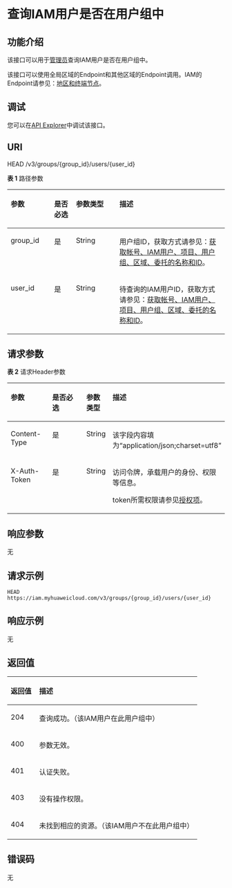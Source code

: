 # 查询IAM用户是否在用户组中<a name="iam_09_0006"></a>

## 功能介绍<a name="zh-cn_topic_0221482432_section9344174810413"></a>

该接口可以用于<u>[管理员](https://support.huaweicloud.com/usermanual-iam/iam_01_0001.html)</u><u></u>查询IAM用户是否在用户组中。

该接口可以使用全局区域的Endpoint和其他区域的Endpoint调用。IAM的Endpoint请参见：[地区和终端节点](https://developer.huaweicloud.com/endpoint?IAM)。

## 调试<a name="section57948585119"></a>

您可以在[API Explorer](https://apiexplorer.developer.huaweicloud.com/apiexplorer/doc?product=IAM&api=KeystoneCheckUserInGroup)中调试该接口。

## URI<a name="zh-cn_topic_0221482432_section4349124824119"></a>

HEAD /v3/groups/\{group\_id\}/users/\{user\_id\}

**表 1**  路径参数

<a name="zh-cn_topic_0221482432_table2035324874111"></a>
<table><thead align="left"><tr id="zh-cn_topic_0221482432_row173528481411"><th class="cellrowborder" valign="top" width="20%" id="mcps1.2.5.1.1"><p id="zh-cn_topic_0221482432_p1835444810413"><a name="zh-cn_topic_0221482432_p1835444810413"></a><a name="zh-cn_topic_0221482432_p1835444810413"></a>参数</p>
</th>
<th class="cellrowborder" valign="top" width="10%" id="mcps1.2.5.1.2"><p id="zh-cn_topic_0221482432_p133565487414"><a name="zh-cn_topic_0221482432_p133565487414"></a><a name="zh-cn_topic_0221482432_p133565487414"></a>是否必选</p>
</th>
<th class="cellrowborder" valign="top" width="20%" id="mcps1.2.5.1.3"><p id="zh-cn_topic_0221482432_p14357124816411"><a name="zh-cn_topic_0221482432_p14357124816411"></a><a name="zh-cn_topic_0221482432_p14357124816411"></a>参数类型</p>
</th>
<th class="cellrowborder" valign="top" width="50%" id="mcps1.2.5.1.4"><p id="zh-cn_topic_0221482432_p335824813410"><a name="zh-cn_topic_0221482432_p335824813410"></a><a name="zh-cn_topic_0221482432_p335824813410"></a>描述</p>
</th>
</tr>
</thead>
<tbody><tr id="zh-cn_topic_0221482432_row835214818415"><td class="cellrowborder" valign="top" width="20%" headers="mcps1.2.5.1.1 "><p id="zh-cn_topic_0221482432_p635914485418"><a name="zh-cn_topic_0221482432_p635914485418"></a><a name="zh-cn_topic_0221482432_p635914485418"></a>group_id</p>
</td>
<td class="cellrowborder" valign="top" width="10%" headers="mcps1.2.5.1.2 "><p id="zh-cn_topic_0221482432_p1360648164112"><a name="zh-cn_topic_0221482432_p1360648164112"></a><a name="zh-cn_topic_0221482432_p1360648164112"></a>是</p>
</td>
<td class="cellrowborder" valign="top" width="20%" headers="mcps1.2.5.1.3 "><p id="zh-cn_topic_0221482432_p143611848204113"><a name="zh-cn_topic_0221482432_p143611848204113"></a><a name="zh-cn_topic_0221482432_p143611848204113"></a>String</p>
</td>
<td class="cellrowborder" valign="top" width="50%" headers="mcps1.2.5.1.4 "><p id="zh-cn_topic_0221482432_p163632048134119"><a name="zh-cn_topic_0221482432_p163632048134119"></a><a name="zh-cn_topic_0221482432_p163632048134119"></a>用户组ID，获取方式请参见：<a href="获取帐号-IAM用户-项目-用户组-区域-委托的名称和ID.md">获取帐号、IAM用户、项目、用户组、区域、委托的名称和ID</a>。</p>
</td>
</tr>
<tr id="zh-cn_topic_0221482432_row113524484418"><td class="cellrowborder" valign="top" width="20%" headers="mcps1.2.5.1.1 "><p id="zh-cn_topic_0221482432_p17364164834111"><a name="zh-cn_topic_0221482432_p17364164834111"></a><a name="zh-cn_topic_0221482432_p17364164834111"></a>user_id</p>
</td>
<td class="cellrowborder" valign="top" width="10%" headers="mcps1.2.5.1.2 "><p id="zh-cn_topic_0221482432_p1836614487419"><a name="zh-cn_topic_0221482432_p1836614487419"></a><a name="zh-cn_topic_0221482432_p1836614487419"></a>是</p>
</td>
<td class="cellrowborder" valign="top" width="20%" headers="mcps1.2.5.1.3 "><p id="zh-cn_topic_0221482432_p3367164814417"><a name="zh-cn_topic_0221482432_p3367164814417"></a><a name="zh-cn_topic_0221482432_p3367164814417"></a>String</p>
</td>
<td class="cellrowborder" valign="top" width="50%" headers="mcps1.2.5.1.4 "><p id="zh-cn_topic_0221482432_p1036874844117"><a name="zh-cn_topic_0221482432_p1036874844117"></a><a name="zh-cn_topic_0221482432_p1036874844117"></a>待查询的IAM用户ID，获取方式请参见：<a href="获取帐号-IAM用户-项目-用户组-区域-委托的名称和ID.md">获取帐号、IAM用户、项目、用户组、区域、委托的名称和ID</a>。</p>
</td>
</tr>
</tbody>
</table>

## 请求参数<a name="zh-cn_topic_0221482432_section1369648134117"></a>

**表 2**  请求Header参数

<a name="zh-cn_topic_0221482432_HeaderParameter"></a>
<table><thead align="left"><tr id="zh-cn_topic_0221482432_row8371134815412"><th class="cellrowborder" valign="top" width="20%" id="mcps1.2.5.1.1"><p id="zh-cn_topic_0221482432_p1137214844117"><a name="zh-cn_topic_0221482432_p1137214844117"></a><a name="zh-cn_topic_0221482432_p1137214844117"></a>参数</p>
</th>
<th class="cellrowborder" valign="top" width="20%" id="mcps1.2.5.1.2"><p id="zh-cn_topic_0221482432_p4373114819416"><a name="zh-cn_topic_0221482432_p4373114819416"></a><a name="zh-cn_topic_0221482432_p4373114819416"></a>是否必选</p>
</th>
<th class="cellrowborder" valign="top" width="10%" id="mcps1.2.5.1.3"><p id="zh-cn_topic_0221482432_p1937410485416"><a name="zh-cn_topic_0221482432_p1937410485416"></a><a name="zh-cn_topic_0221482432_p1937410485416"></a>参数类型</p>
</th>
<th class="cellrowborder" valign="top" width="50%" id="mcps1.2.5.1.4"><p id="zh-cn_topic_0221482432_p2037524810415"><a name="zh-cn_topic_0221482432_p2037524810415"></a><a name="zh-cn_topic_0221482432_p2037524810415"></a>描述</p>
</th>
</tr>
</thead>
<tbody><tr id="zh-cn_topic_0221482432_row16371948184110"><td class="cellrowborder" valign="top" width="20%" headers="mcps1.2.5.1.1 "><p id="zh-cn_topic_0221482432_p4376194816411"><a name="zh-cn_topic_0221482432_p4376194816411"></a><a name="zh-cn_topic_0221482432_p4376194816411"></a>Content-Type</p>
</td>
<td class="cellrowborder" valign="top" width="20%" headers="mcps1.2.5.1.2 "><p id="zh-cn_topic_0221482432_p1378134824112"><a name="zh-cn_topic_0221482432_p1378134824112"></a><a name="zh-cn_topic_0221482432_p1378134824112"></a>是</p>
</td>
<td class="cellrowborder" valign="top" width="10%" headers="mcps1.2.5.1.3 "><p id="zh-cn_topic_0221482432_p16379184813417"><a name="zh-cn_topic_0221482432_p16379184813417"></a><a name="zh-cn_topic_0221482432_p16379184813417"></a>String</p>
</td>
<td class="cellrowborder" valign="top" width="50%" headers="mcps1.2.5.1.4 "><p id="zh-cn_topic_0221482432_p038034816416"><a name="zh-cn_topic_0221482432_p038034816416"></a><a name="zh-cn_topic_0221482432_p038034816416"></a>该字段内容填为“application/json;charset=utf8”</p>
</td>
</tr>
<tr id="zh-cn_topic_0221482432_row183718489417"><td class="cellrowborder" valign="top" width="20%" headers="mcps1.2.5.1.1 "><p id="zh-cn_topic_0221482432_p6381154810411"><a name="zh-cn_topic_0221482432_p6381154810411"></a><a name="zh-cn_topic_0221482432_p6381154810411"></a>X-Auth-Token</p>
</td>
<td class="cellrowborder" valign="top" width="20%" headers="mcps1.2.5.1.2 "><p id="zh-cn_topic_0221482432_p1538204894117"><a name="zh-cn_topic_0221482432_p1538204894117"></a><a name="zh-cn_topic_0221482432_p1538204894117"></a>是</p>
</td>
<td class="cellrowborder" valign="top" width="10%" headers="mcps1.2.5.1.3 "><p id="zh-cn_topic_0221482432_p438304854110"><a name="zh-cn_topic_0221482432_p438304854110"></a><a name="zh-cn_topic_0221482432_p438304854110"></a>String</p>
</td>
<td class="cellrowborder" valign="top" width="50%" headers="mcps1.2.5.1.4 "><p id="p1579952817455"><a name="p1579952817455"></a><a name="p1579952817455"></a>访问令牌，承载用户的身份、权限等信息。</p>
<p id="p67992289457"><a name="p67992289457"></a><a name="p67992289457"></a>token所需权限请参见<a href="授权项.md">授权项</a>。</p>
</td>
</tr>
</tbody>
</table>

## 响应参数<a name="zh-cn_topic_0221482432_section63851748144111"></a>

无

## 请求示例<a name="zh-cn_topic_0221482432_section2038710482416"></a>

```
HEAD https://iam.myhuaweicloud.com/v3/groups/{group_id}/users/{user_id}
```

## 响应示例<a name="zh-cn_topic_0221482432_section164011248134117"></a>

无

## 返回值<a name="zh-cn_topic_0221482432_section194033488417"></a>

<a name="zh-cn_topic_0221482432_table2467"></a>
<table><thead align="left"><tr id="zh-cn_topic_0221482432_row10405204874115"><th class="cellrowborder" valign="top" width="15%" id="mcps1.1.3.1.1"><p id="zh-cn_topic_0221482432_p140684819413"><a name="zh-cn_topic_0221482432_p140684819413"></a><a name="zh-cn_topic_0221482432_p140684819413"></a>返回值</p>
</th>
<th class="cellrowborder" valign="top" width="85%" id="mcps1.1.3.1.2"><p id="zh-cn_topic_0221482432_p11407174874113"><a name="zh-cn_topic_0221482432_p11407174874113"></a><a name="zh-cn_topic_0221482432_p11407174874113"></a>描述</p>
</th>
</tr>
</thead>
<tbody><tr id="zh-cn_topic_0221482432_row174056481415"><td class="cellrowborder" valign="top" width="15%" headers="mcps1.1.3.1.1 "><p id="zh-cn_topic_0221482432_p940874814417"><a name="zh-cn_topic_0221482432_p940874814417"></a><a name="zh-cn_topic_0221482432_p940874814417"></a>204</p>
</td>
<td class="cellrowborder" valign="top" width="85%" headers="mcps1.1.3.1.2 "><p id="zh-cn_topic_0221482432_p11410194819412"><a name="zh-cn_topic_0221482432_p11410194819412"></a><a name="zh-cn_topic_0221482432_p11410194819412"></a>查询成功。（该IAM用户在此用户组中）</p>
</td>
</tr>
<tr id="zh-cn_topic_0221482432_row1840554814413"><td class="cellrowborder" valign="top" width="15%" headers="mcps1.1.3.1.1 "><p id="zh-cn_topic_0221482432_p941117488417"><a name="zh-cn_topic_0221482432_p941117488417"></a><a name="zh-cn_topic_0221482432_p941117488417"></a>400</p>
</td>
<td class="cellrowborder" valign="top" width="85%" headers="mcps1.1.3.1.2 "><p id="zh-cn_topic_0221482432_p20412748154117"><a name="zh-cn_topic_0221482432_p20412748154117"></a><a name="zh-cn_topic_0221482432_p20412748154117"></a>参数无效。</p>
</td>
</tr>
<tr id="zh-cn_topic_0221482432_row124052048194117"><td class="cellrowborder" valign="top" width="15%" headers="mcps1.1.3.1.1 "><p id="zh-cn_topic_0221482432_p5413248154117"><a name="zh-cn_topic_0221482432_p5413248154117"></a><a name="zh-cn_topic_0221482432_p5413248154117"></a>401</p>
</td>
<td class="cellrowborder" valign="top" width="85%" headers="mcps1.1.3.1.2 "><p id="zh-cn_topic_0221482432_p1441424813419"><a name="zh-cn_topic_0221482432_p1441424813419"></a><a name="zh-cn_topic_0221482432_p1441424813419"></a>认证失败。</p>
</td>
</tr>
<tr id="zh-cn_topic_0221482432_row5405144818416"><td class="cellrowborder" valign="top" width="15%" headers="mcps1.1.3.1.1 "><p id="zh-cn_topic_0221482432_p184151548174112"><a name="zh-cn_topic_0221482432_p184151548174112"></a><a name="zh-cn_topic_0221482432_p184151548174112"></a>403</p>
</td>
<td class="cellrowborder" valign="top" width="85%" headers="mcps1.1.3.1.2 "><p id="zh-cn_topic_0221482432_p1441611483414"><a name="zh-cn_topic_0221482432_p1441611483414"></a><a name="zh-cn_topic_0221482432_p1441611483414"></a>没有操作权限。</p>
</td>
</tr>
<tr id="zh-cn_topic_0221482432_row14405184884116"><td class="cellrowborder" valign="top" width="15%" headers="mcps1.1.3.1.1 "><p id="zh-cn_topic_0221482432_p12417134894119"><a name="zh-cn_topic_0221482432_p12417134894119"></a><a name="zh-cn_topic_0221482432_p12417134894119"></a>404</p>
</td>
<td class="cellrowborder" valign="top" width="85%" headers="mcps1.1.3.1.2 "><p id="zh-cn_topic_0221482432_p18418134884116"><a name="zh-cn_topic_0221482432_p18418134884116"></a><a name="zh-cn_topic_0221482432_p18418134884116"></a>未找到相应的资源。（该IAM用户不在此用户组中）</p>
</td>
</tr>
</tbody>
</table>

## 错误码<a name="zh-cn_topic_0221482432_section64191848164114"></a>

无

